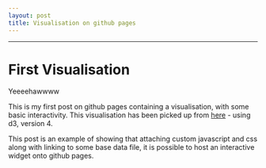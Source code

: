 ```yaml
---
layout: post
title: Visualisation on github pages
---
```



-----
<link rel="stylesheet" type="text/css" href="{{ site.baseurl }}/assets/css/custom.css">

# First Visualisation

Yeeeehawwww

This is my first post on github pages containing a visualisation, with some basic interactivity. This visualisation has been picked up from [here](https://bl.ocks.org/d3noob/bdf28027e0ce70bd132edc64f1dd7ea4) - using d3, version 4.

This post is an example of showing that attaching custom javascript and css along with linking to some base data file, it is possible to host an interactive widget onto github pages.

<div class="svg_container"></div>
<script type="text/javascript" src="{{ site.baseurl }}/assets/js/custom.js"></script>